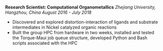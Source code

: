 **Research Scientist: Computational Organometallics**
*Zhejiang University, Hangzhou, China*
*August 2016 - July 2018*

- Discovered and explored distortion-interaction of ligands and substrate intermediates in Nickel catalyzed organic reactions
- Built the group HPC from hardware in two weeks, installed and tested the Torque-Maui job queue structure, developed Python and Bash scripts associated with the HPC
